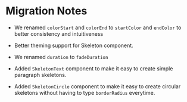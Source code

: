 # Migration Notes

- We renamed `colorStart` and `colorEnd` to `startColor` and `endColor` to
  better consistency and intuitiveness

- Better theming support for Skeleton component.

- We renamed `duration` to `fadeDuration`

- Added `SkeletonText` component to make it easy to create simple paragraph
  skeletons.

- Added `SkeletonCircle` component to make it easy to create circular skeletons
  without having to type `borderRadius` everytime.
